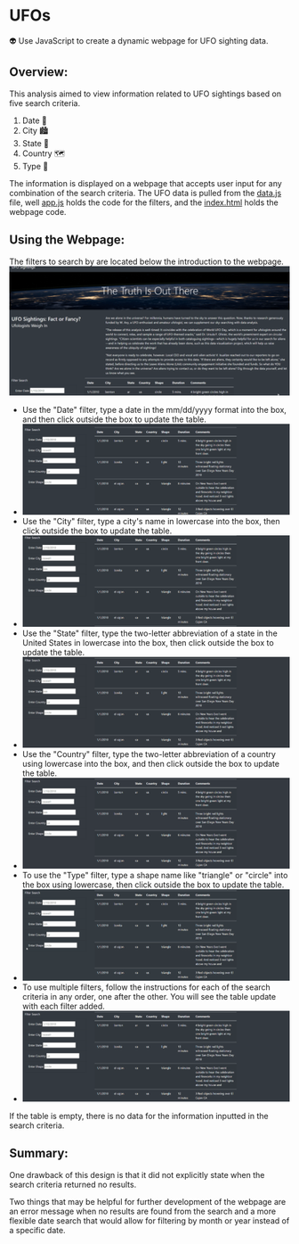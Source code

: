 # UFOs
👽 Use JavaScript to create a dynamic webpage for UFO sighting data.
## Overview: 
This analysis aimed to view information related to UFO sightings based on five search criteria.
1. Date 📅
1. City 🏙️
1. State 🗽
1. Country 🗺️
1. Type 🔵


The information is displayed on a webpage that accepts user input for any combination of the search criteria. The UFO data is pulled from the [data.js](https://github.com/RuthLD/UFOs/blob/main/static/js/data.js) file, well [app.js](https://github.com/RuthLD/UFOs/blob/main/static/js/app.js) holds the code for the filters, and the [index.html](https://github.com/RuthLD/UFOs/blob/main/index.html) holds the webpage code.

## Using the Webpage: 
The filters to search by are located below the introduction to the webpage.
![Enter_site.gif](https://github.com/RuthLD/UFOs/blob/main/Resources/Enter_site.gif)
* Use the "Date" filter, type a date in the mm/dd/yyyy format into the box, and then click outside the box to update the table.
 * ![input_date.gif](https://github.com/RuthLD/UFOs/blob/main/Resources/input_date.gif)
* Use the "City" filter, type a city's name in lowercase into the box, then click outside the box to update the table.
 * ![input_city.gif](https://github.com/RuthLD/UFOs/blob/main/Resources/input_city.gif)
* Use the "State" filter, type the two-letter abbreviation of a state in the United States in lowercase into the box, then click outside the box to update the table.
 * ![input_state.gif](https://github.com/RuthLD/UFOs/blob/main/Resources/input_state.gif)
* Use the "Country" filter, type the two-letter abbreviation of a country using lowercase into the box, and then click outside the box to update the table.
 * ![input_country.gif](https://github.com/RuthLD/UFOs/blob/main/Resources/input_country.gif)
* To use the "Type" filter, type a shape name like "triangle" or "circle" into the box using lowercase, then click outside the box to update the table.
 * ![input_shape.gif](https://github.com/RuthLD/UFOs/blob/main/Resources/input_shape.gif)
* To use multiple filters, follow the instructions for each of the search criteria in any order, one after the other. You will see the table update with each filter added.
 * ![multi_input.gif](https://github.com/RuthLD/UFOs/blob/main/Resources/multi_input.gif)


If the table is empty, there is no data for the information inputted in the search criteria.
 
## Summary: 
One drawback of this design is that it did not explicitly state when the search criteria returned no results.


Two things that may be helpful for further development of the webpage are an error message when no results are found from the search and a more flexible date search that would allow for filtering by month or year instead of a specific date.
